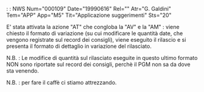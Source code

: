  :  : NWS Num="000109" Date="19990616" Rel="" Atr="G. Galdini" Tem="APP" App="M5" Tit="Applicazione suggerimenti" Sts="20"

E' stata attivata la azione "AT" che congloba la "AV" e la "AM" :  viene chiesto il formato di variazione (su cui modificare le quantità date, che vengono registrate sul record dei consigli), viene eseguito il rilascio e si presenta il formato di dettaglio in variazione del rilasciato.

N.B. :  Le modifice di quantità sul rilasciato eseguite in questo ultimo formato NON sono riportate sul record dei consigli, perchè il PGM non sa da dove sta venendo.

N.B. :  per fare il caffè ci stiamo attrezzando.

